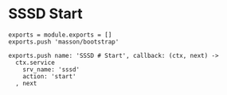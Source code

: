 
# SSSD Start

    exports = module.exports = []
    exports.push 'masson/bootstrap'

    exports.push name: 'SSSD # Start', callback: (ctx, next) ->
      ctx.service
        srv_name: 'sssd'
        action: 'start'
      , next
